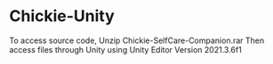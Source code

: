 # Chickie-Unity

To access source code,
Unzip Chickie-SelfCare-Companion.rar
Then access files through Unity using Unity Editor Version 2021.3.6f1